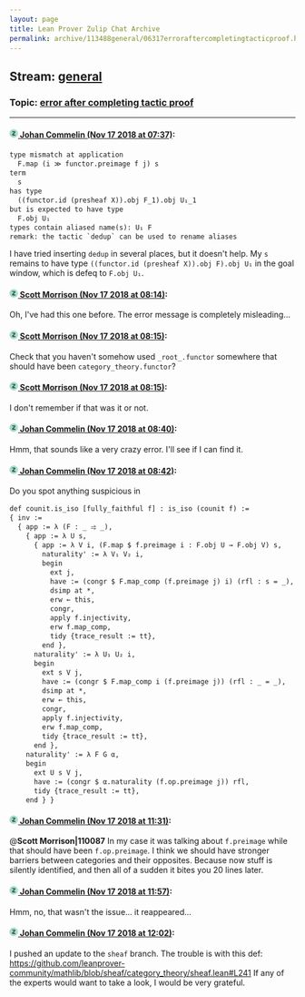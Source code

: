 ```yaml
---
layout: page
title: Lean Prover Zulip Chat Archive 
permalink: archive/113488general/06317erroraftercompletingtacticproof.html
---
```


## Stream: [general](index.html)
### Topic: [error after completing tactic proof](06317erroraftercompletingtacticproof.html)

---

#### [![Click to go to Zulip](../../assets/img/zulip2.png) Johan Commelin (Nov 17 2018 at 07:37)](https://leanprover.zulipchat.com/#narrow/stream/113488-general/topic/error%20after%20completing%20tactic%20proof/near/147866833):
```lean
type mismatch at application
  F.map (i ≫ functor.preimage f j) s
term
  s
has type
  ((functor.id (presheaf X)).obj F_1).obj U₁_1
but is expected to have type
  F.obj U₁
types contain aliased name(s): U₁ F
remark: the tactic `dedup` can be used to rename aliases
```
I have tried inserting `dedup` in several places, but it doesn't help. My `s` remains to have type `((functor.id (presheaf X)).obj F).obj U₁` in the goal window, which is defeq to `F.obj U₁`.

#### [![Click to go to Zulip](../../assets/img/zulip2.png) Scott Morrison (Nov 17 2018 at 08:14)](https://leanprover.zulipchat.com/#narrow/stream/113488-general/topic/error%20after%20completing%20tactic%20proof/near/147867786):
Oh, I've had this one before. The error message is completely misleading...

#### [![Click to go to Zulip](../../assets/img/zulip2.png) Scott Morrison (Nov 17 2018 at 08:15)](https://leanprover.zulipchat.com/#narrow/stream/113488-general/topic/error%20after%20completing%20tactic%20proof/near/147867790):
Check that you haven't somehow used `_root_.functor` somewhere that should have been `category_theory.functor`?

#### [![Click to go to Zulip](../../assets/img/zulip2.png) Scott Morrison (Nov 17 2018 at 08:15)](https://leanprover.zulipchat.com/#narrow/stream/113488-general/topic/error%20after%20completing%20tactic%20proof/near/147867793):
I don't remember if that was it or not.

#### [![Click to go to Zulip](../../assets/img/zulip2.png) Johan Commelin (Nov 17 2018 at 08:40)](https://leanprover.zulipchat.com/#narrow/stream/113488-general/topic/error%20after%20completing%20tactic%20proof/near/147868427):
Hmm, that sounds like a very crazy error. I'll see if I can find it.

#### [![Click to go to Zulip](../../assets/img/zulip2.png) Johan Commelin (Nov 17 2018 at 08:42)](https://leanprover.zulipchat.com/#narrow/stream/113488-general/topic/error%20after%20completing%20tactic%20proof/near/147868475):
Do you spot anything suspicious in
```lean
def counit.is_iso [fully_faithful f] : is_iso (counit f) :=
{ inv :=
  { app := λ (F : _ ⥤ _),
    { app := λ U s,
      { app := λ V i, (F.map $ f.preimage i : F.obj U → F.obj V) s,
        naturality' := λ V₁ V₂ i,
        begin
          ext j,
          have := (congr $ F.map_comp (f.preimage j) i) (rfl : s = _),
          dsimp at *,
          erw ← this,
          congr,
          apply f.injectivity,
          erw f.map_comp,
          tidy {trace_result := tt},
        end },
      naturality' := λ U₁ U₂ i,
      begin
        ext s V j,
        have := (congr $ F.map_comp i (f.preimage j)) (rfl : _ = _),
        dsimp at *,
        erw ← this,
        congr,
        apply f.injectivity,
        erw f.map_comp,
        tidy {trace_result := tt},
      end },
    naturality' := λ F G α,
    begin
      ext U s V j,
      have := (congr $ α.naturality (f.op.preimage j)) rfl,
      tidy {trace_result := tt},
    end } }
```

#### [![Click to go to Zulip](../../assets/img/zulip2.png) Johan Commelin (Nov 17 2018 at 11:31)](https://leanprover.zulipchat.com/#narrow/stream/113488-general/topic/error%20after%20completing%20tactic%20proof/near/147872942):
@**Scott Morrison|110087** In my case it was talking about `f.preimage` while that should have been `f.op.preimage`.
I think we should have stronger barriers between categories and their opposites. Because now stuff is silently identified, and then all of a sudden it bites you 20 lines later.

#### [![Click to go to Zulip](../../assets/img/zulip2.png) Johan Commelin (Nov 17 2018 at 11:57)](https://leanprover.zulipchat.com/#narrow/stream/113488-general/topic/error%20after%20completing%20tactic%20proof/near/147873601):
Hmm, no, that wasn't the issue... it reappeared...

#### [![Click to go to Zulip](../../assets/img/zulip2.png) Johan Commelin (Nov 17 2018 at 12:02)](https://leanprover.zulipchat.com/#narrow/stream/113488-general/topic/error%20after%20completing%20tactic%20proof/near/147873776):
I pushed an update to the `sheaf` branch. The trouble is with this def: https://github.com/leanprover-community/mathlib/blob/sheaf/category_theory/sheaf.lean#L241
If any of the experts would want to take a look, I would be very grateful.

